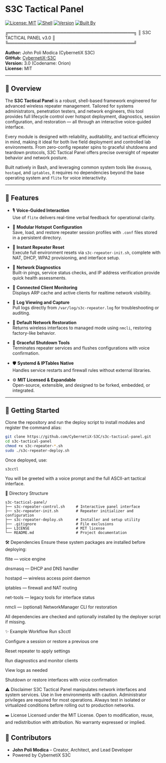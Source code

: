 # S3C Tactical Panel
[![License: MIT](https://img.shields.io/badge/license-MIT-brightgreen)](LICENSE)
[![Shell](https://img.shields.io/badge/language-Bash-blue)](https://www.gnu.org/software/bash/)
[![Version](https://img.shields.io/badge/version-3.0--Orion-critical)](#)
[![Built By](https://img.shields.io/badge/built--by-CybernetiX--S3C-purple)](https://github.com/CybernetiX-S3C)

╔═════════════════════════════════════════╗
║         S3C TACTICAL PANEL v3.0         ║
╚═════════════════════════════════════════╝

**Author:** John Poli Modica (CybernetiX S3C)  
**GitHub:** [CybernetiX-S3C](https://github.com/CybernetiX-S3C)  
**Version:** 3.0 (Codename: Orion)  
**License:** MIT

---

## 📌 Overview

The **S3C Tactical Panel** is a robust, shell-based framework engineered for advanced wireless repeater management. Tailored for systems administrators, penetration testers, and network engineers, this tool provides full lifecycle control over hotspot deployment, diagnostics, session configuration, and restoration — all through an interactive voice-guided interface.

Every module is designed with reliability, auditability, and tactical efficiency in mind, making it ideal for both live field deployment and controlled lab environments. From zero-config repeater spins to graceful shutdowns and teardown protocols, S3C Tactical Panel offers precise oversight of repeater behavior and network posture.

Built natively in Bash, and leveraging common system tools like `dnsmasq`, `hostapd`, and `iptables`, it requires no dependencies beyond the base operating system and `flite` for voice interactivity.

---

## 🧠 Features

- 🎙 **Voice-Guided Interaction**  
  Use of `flite` delivers real-time verbal feedback for operational clarity.

- 🧬 **Modular Hotspot Configuration**  
  Save, load, and restore repeater session profiles with `.conf` files stored in a persistent directory.

- 🚨 **Instant Repeater Reset**  
  Execute full environment resets via `s3c-repeater-init.sh`, complete with NAT, DHCP, WPA2 provisioning, and interface setup.

- 🔬 **Network Diagnostics**  
  Built-in pings, service status checks, and IP address verification provide quick health assessments.

- 🧠 **Connected Client Monitoring**  
  Displays ARP cache and active clients for realtime network visibility.

- 📜 **Log Viewing and Capture**  
  Pull logs directly from `/var/log/s3c-repeater.log` for troubleshooting or auditing.

- 🔄 **Default Network Restoration**  
  Returns wireless interfaces to managed mode using `nmcli`, restoring factory-like behavior.

- 🧹 **Graceful Shutdown Tools**  
  Terminates repeater services and flushes configurations with voice confirmation.

- 🛡️ **Systemd & IPTables Native**  
  Handles service restarts and firewall rules without external libraries.

- ⚙️ **MIT Licensed & Expandable**  
  Open-source, extensible, and designed to be forked, embedded, or integrated.

---

## 🚀 Getting Started

Clone the repository and run the deploy script to install modules and register the command alias:

```bash
git clone https://github.com/CybernetiX-S3C/s3c-tactical-panel.git
cd s3c-tactical-panel
chmod +x s3c-repeater-*.sh
sudo ./s3c-repeater-deploy.sh
```

Once deployed, use:
```
s3cctl
```
You will be greeted with a voice prompt and the full ASCII-art tactical interface.

📁 Directory Structure
```
s3c-tactical-panel/
├── s3c-repeater-control.sh     # Interactive panel interface
├── s3c-repeater-init.sh        # Repeater initializer and configuration
├── s3c-repeater-deploy.sh      # Installer and setup utility
├── .gitignore                  # File exclusions
├── LICENSE                     # MIT license
└── README.md                   # Project documentation
```

🛠 Dependencies
Ensure these system packages are installed before deploying:

flite — voice engine

dnsmasq — DHCP and DNS handler

hostapd — wireless access point daemon

iptables — firewall and NAT routing

net-tools — legacy tools for interface status

nmcli — (optional) NetworkManager CLI for restoration

All dependencies are checked and optionally installed by the deployer script if missing.

✨ Example Workflow
Run s3cctl

Configure a session or restore a previous one

Reset repeater to apply settings

Run diagnostics and monitor clients

View logs as needed

Shutdown or restore interfaces with voice confirmation

⚠️ Disclaimer
S3C Tactical Panel manipulates network interfaces and system services. Use in live environments with caution. Administrator privileges are required for most operations. Always test in isolated or virtualized conditions before rolling out to production networks.

✒️ License
Licensed under the MIT License. Open to modification, reuse, and redistribution with attribution. No warranty expressed or implied.

## 👥 Contributors

- **John Poli Modica** – Creator, Architect, and Lead Developer  
- Powered by CybernetiX S3C

